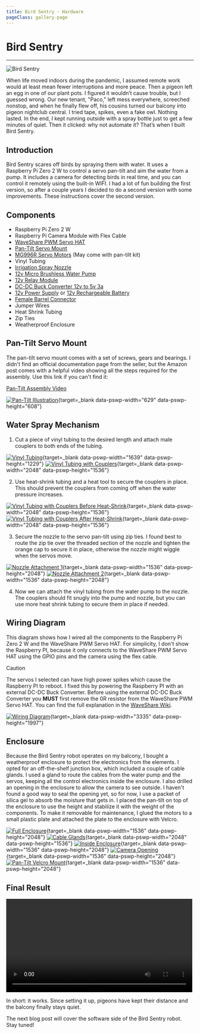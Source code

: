 ```yaml
---
title: Bird Sentry - Hardware
pageClass: gallery-page
---
```


# Bird Sentry
---

![Bird Sentry](./images/bird-sentry.jpg?w=688)

When life moved indoors during the pandemic, I assumed remote work would at least mean fewer interruptions and more peace. Then a pigeon left an egg in one of our plant pots. I figured it wouldn’t cause trouble, but I guessed wrong. Our new tenant, "Paco," left mess everywhere, screeched nonstop, and when he finally flew off, his cousins turned our balcony into pigeon nightclub central. I tried tape, spikes, even a fake owl. Nothing lasted. In the end, I kept running outside with a spray bottle just to get a few minutes of quiet. Then it clicked: why not automate it? That’s when I built Bird Sentry.

## Introduction

Bird Sentry scares off birds by spraying them with water.
It uses a Raspberry Pi Zero 2 W to control a servo pan-tilt and aim the water from a pump.
It includes a camera for detecting birds in real time, and you can control it remotely using the built-in WIFI.
I had a lot of fun building the first version, so after a couple years I decided to do a second version with some improvements.
These instructions cover the second version.

## Components

- Raspberry Pi Zero 2 W
- Raspberry Pi Camera Module with Flex Cable
- [WaveShare PWM Servo HAT](https://www.waveshare.com/servo-driver-hat.htm)
- [Pan-Tilt Servo Mount](https://www.amazon.ca/gp/product/B07PQ12TXS)
- [MG996R Servo Motors](https://www.amazon.ca/gp/product/B07PQ12TXS) (May come with pan-tilt kit)
- Vinyl Tubing
- [Irrigation Spray Nozzle](https://www.amazon.ca/gp/product/B0CGLZG53L)
- [12v Micro Brushless Water Pump](https://www.amazon.ca/gp/product/B071RF314K)
- [12v Relay Module](https://www.amazon.ca/gp/product/B07WQH63FB)
- [DC-DC Buck Converter 12v to 5v 3a](https://www.amazon.ca/gp/product/B0B2RF1L92)
- [12v Power Supply](https://www.amazon.ca/gp/product/B01GEA8PQA) or [12v Rechargeable Battery](https://www.amazon.ca/gp/product/B07YRZYLKV)
- [Female Barrel Connector](https://www.amazon.ca/gp/product/B01J1WZENK)
- Jumper Wires
- Heat Shrink Tubing
- Zip Ties
- Weatherproof Enclosure

## Pan-Tilt Servo Mount

The pan-tilt servo mount comes with a set of screws, gears and bearings. I didn't find an official documentation page from the seller, but the Amazon post comes with a helpful video showing all the steps required for the assembly. Use this link if you can't find it:

[Pan-Tilt Assembly Video](/elechawk-pan-tilt-assembly.mp4)

[![Pan-Tilt Illustration](./images/pan-tilt-illustration.png?w=300)](./images/pan-tilt-illustration.png){target=_blank data-pswp-width="629" data-pswp-height="608"}

## Water Spray Mechanism

1. Cut a piece of vinyl tubing to the desired length and attach male couplers to both ends of the tubing.

[![Vinyl Tubing](./images/vinyl-tubing.jpg?h=230)](./images/vinyl-tubing.jpg){target=_blank data-pswp-width="1639" data-pswp-height="1229"}
[![Vinyl Tubing with Couplers](./images/vinyl-tubing-couplers.jpg?h=230)](./images/vinyl-tubing-couplers.jpg){target=_blank data-pswp-width="2048" data-pswp-height="1536"}

2. Use heat-shrink tubing and a heat tool to secure the couplers in place. This should prevent the couplers from coming off when the water pressure increases.

[![Vinyl Tubing with Couplers Before Heat-Shrink](./images/tubing-before-heat-shrink.jpg?h=230)](./images/tubing-before-heat-shrink.jpg){target=_blank data-pswp-width="2048" data-pswp-height="1536"}
[![Vinyl Tubing with Couplers After Heat-Shrink](./images/tubing-after-heat-shrink.jpg?h=230)](./images/tubing-after-heat-shrink.jpg){target=_blank data-pswp-width="2048" data-pswp-height="1536"}

3. Secure the nozzle to the servo pan-tilt using zip ties. I found best to route the zip tie over the threaded section of the nozzle and tighten the orange cap to secure it in place, otherwise the nozzle might wiggle when the servos move.

[![Nozzle Attachment 1](./images/nozzle-attachment1.jpg?h=307)](./images/nozzle-attachment1.jpg){target=_blank data-pswp-width="1536" data-pswp-height="2048"}
[![Nozzle Attachment 2](./images/nozzle-attachment2.jpg?h=307)](./images/nozzle-attachment2.jpg){target=_blank data-pswp-width="1536" data-pswp-height="2048"}

4. Now we can attach the vinyl tubing from the water pump to the nozzle. The couplers should fit snugly into the pump and nozzle, but you can use more heat shrink tubing to secure them in place if needed.

## Wiring Diagram

This diagram shows how I wired all the components to the Raspberry Pi Zero 2 W and the WaveShare PWM Servo HAT. For simplicity, I don't show the Raspberry PI, because it only connects to the WaveShare PWM Servo HAT using the GPIO pins and the camera using the flex cable.

> [!CAUTION]
> The servos I selected can have high power spikes which cause the Raspberry PI to reboot. I fixed this by powering the Raspberry PI with an external DC-DC Buck Converter.
Before using the external DC-DC Buck Converter you **MUST** first remove the 0R resistor from the WaveShare PWM Servo HAT. You can find the full explanation in the [WaveShare Wiki](https://www.waveshare.com/wiki/Servo_Driver_HAT).

[![Wiring Diagram](./images/wiring-diagram.png?w=688)](./images/wiring-diagram.png){target=_blank data-pswp-width="3335" data-pswp-height="1997"}

## Enclosure

Because the Bird Sentry robot operates on my balcony, I bought a weatherproof enclosure to protect the electronics from the elements.
I opted for an off-the-shelf junction box, which included a couple of cable glands.
I used a gland to route the cables from the water pump and the servos, keeping all the control electronics inside the enclosure.
I also drilled an opening in the enclosure to allow the camera to see outside. I haven't found a good way to seal the opening yet, so for now, I use a packet of silica gel to absorb the moisture that gets in.
I placed the pan-tilt on top of the enclosure to use the height and stabilize it with the weight of the components. To make it removable for maintenance, I glued the motors to a small plastic plate and attached the plate to the enclosure with Velcro.

[![Full Enclosure](./images/enclosure/full-mounted.jpg?h=230)](./images/enclosure/full-mounted.jpg){target=_blank data-pswp-width="1536" data-pswp-height="2048"}
[![Cable Glands](./images/enclosure/cable-glands.jpg?h=230)](./images/enclosure/cable-glands.jpg){target=_blank data-pswp-width="2048" data-pswp-height="1536"}
[![Inside Enclosure](./images/enclosure/inside-enclosure.jpg?h=230)](./images/enclosure/inside-enclosure.jpg){target=_blank data-pswp-width="1536" data-pswp-height="2048"}
[![Camera Opening](./images/enclosure/camera-hole.jpg?h=230)](./images/enclosure/camera-hole.jpg){target=_blank data-pswp-width="1536" data-pswp-height="2048"}
[![Pan-Tilt Velcro Mount](./images/enclosure/pan-tilt-velcro-mount.jpg?h=230)](./images/enclosure/pan-tilt-velcro-mount.jpg){target=_blank data-pswp-width="1536" data-pswp-height="2048"}

## Final Result

<video controls width="500px" style="margin:auto">
  <source src="/bird-sentry.mp4" type="video/mp4">
</video>

In short: it works. Since setting it up, pigeons have kept their distance and the balcony finally stays quiet.

The next blog post will cover the software side of the Bird Sentry robot. Stay tuned!
